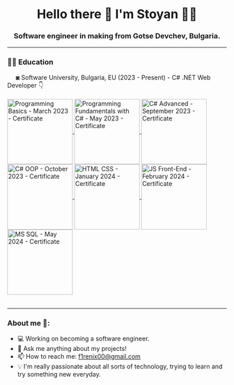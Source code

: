<h1 align='center'>
  Hello there 👋 I'm Stoyan 👨‍💻
</h1>
<h3 align='center'>
  Software engineer in making from Gotse Devchev, Bulgaria.

---

<h3>✍🏻 Education</h3>
&nbsp;&nbsp;&nbsp;&nbsp;&nbsp;◙ Software University, Bulgaria, EU (2023 - Present) - C# .NET Web Developer 👇 <br><br>
<a href="https://softuni.bg/certificates/details/170390/aae80e3d" target="_blank">
    <img align="center" alt="Programming Basics - March 2023 - Certificate" width="150px" src="https://github.com/stoyantsiparov/stoyantsiparov/assets/133793181/504ada39-0156-4960-9908-7444cbbe7948"/>
</a>

<a href="https://softuni.bg/certificates/details/179579/58509358" target="_blank">
    <img align="center" alt="Programming Fundamentals with C# - May 2023 - Certificate" width="150px" src="https://github.com/stoyantsiparov/stoyantsiparov/assets/133793181/9679b7a1-a26f-4f62-9281-5737b5f853ee"/>
</a>

<a href="https://softuni.bg/certificates/details/188349/1635f6e7" target="_blank">
    <img align="center" alt="C# Advanced - September 2023 - Certificate" width="150px" src="https://github.com/stoyantsiparov/stoyantsiparov/assets/133793181/9f0a9f77-1ee8-4e78-9087-50dc43e340f3"/>
</a>

<a href="https://softuni.bg/certificates/details/195582/34667e15" target="_blank">
    <img align="center" alt="C# OOP - October 2023 - Certificate" width="150px" src="https://github.com/stoyantsiparov/stoyantsiparov/assets/133793181/70bb564a-5d66-42a4-bb8d-270bf345a3ad"/>
</a>

<a href="https://softuni.bg/certificates/details/205228/7e6fa1a7" target="_blank">
    <img align="center" alt="HTML CSS - January 2024 - Certificate" width="150px" src="https://github.com/stoyantsiparov/stoyantsiparov/raw/main/assets/133793181/35fdceec-d1e9-49d0-8bdd-850a8fe6d677"/>
</a>


<a href="https://softuni.bg/certificates/details/212340/e14cb43a" target="_blank">
    <img align="center" alt="JS Front-End - February 2024 - Certificate" width="150px" src="https://github.com/stoyantsiparov/stoyantsiparov/assets/133793181/0d662b56-078f-425c-96f8-aab5a6f90d04"/>
</a>


<a href="https://softuni.bg/certificates/details/216697/653dec17" target="_blank">
    <img align="center" alt="MS SQL - May 2024 - Certificate" width="150px" src="https://github.com/stoyantsiparov/stoyantsiparov/raw/main/assets/133793181/03eb4eab-a74f-45bb-9c71-2170acde1f40"/>
</a>
<br><br>


---

<h3>About me 👻:</h3>

- 💻 Working on becoming a software engineer.
- 💬 Ask me anything about my projects!
- 📫 How to reach me: f1renix00@gmail.com
- 💡 I'm really passionate about all sorts of technology, trying to learn and try something new everyday.
